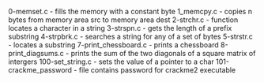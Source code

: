 0-memset.c - fills the memory with a constant byte
1_memcpy.c - copies n bytes from memory area src to memory area dest
2-strchr.c - function locates a character in a string
3-strspn.c  - gets the length of a prefix substring
4-strpbrk.c - searches a string for any of a set of bytes
5-strstr.c - locates a substring
7-print_chessboard.c - prints a chessboard
8-print_diagsums.c - prints the sum of the two diagonals of a square matrix of intergers
100-set_string.c - sets the value of a pointer to a char
101-crackme_password - file contains password for crackme2 executable

